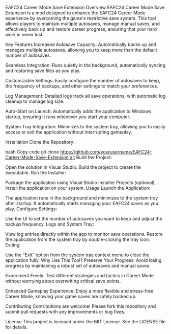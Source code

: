 EAFC24 Career Mode Save Extension
Overview
EAFC24 Career Mode Save Extension is a mod designed to enhance the EAFC24 Career Mode experience by overcoming the game's restrictive save system. This tool allows players to maintain multiple autosaves, manage manual saves, and effectively back up and restore career progress, ensuring that your hard work is never lost.

Key Features
Increased Autosave Capacity:
Automatically backs up and manages multiple autosaves, allowing you to keep more than the default number of autosaves.

Seamless Integration:
Runs quietly in the background, automatically syncing and restoring save files as you play.

Customizable Settings:
Easily configure the number of autosaves to keep, the frequency of backups, and other settings to match your preferences.

Log Management:
Detailed logs track all save operations, with automatic log cleanup to manage log size.

Auto-Start on Launch:
Automatically adds the application to Windows startup, ensuring it runs whenever you start your computer.

System Tray Integration:
Minimizes to the system tray, allowing you to easily access or exit the application without interrupting gameplay.

Installation
Clone the Repository:

bash
Copy code
git clone https://github.com/yourusername/EAFC24-Career-Mode-Save-Extension.git
Build the Project:

Open the solution in Visual Studio.
Build the project to create the executable.
Run the Installer:

Package the application using Visual Studio Installer Projects (optional).
Install the application on your system.
Usage
Launch the Application:

The application runs in the background and minimizes to the system tray after startup.
It automatically starts managing your EAFC24 saves as you play.
Configure Settings:

Use the UI to set the number of autosaves you want to keep and adjust the backup frequency.
Logs and System Tray:

View log entries directly within the app to monitor save operations.
Restore the application from the system tray by double-clicking the tray icon.
Exiting:

Use the “Exit” option from the system tray context menu to close the application fully.
Why Use This Tool?
Preserve Your Progress:
Avoid losing progress by maintaining a robust set of autosaves and manual saves.

Experiment Freely:
Test different strategies and tactics in Career Mode without worrying about overwriting critical save points.

Enhanced Gameplay Experience:
Enjoy a more flexible and stress-free Career Mode, knowing your game saves are safely backed up.

Contributing
Contributions are welcome! Please fork this repository and submit pull requests with any improvements or bug fixes.

License
This project is licensed under the MIT License. See the LICENSE file for details.

